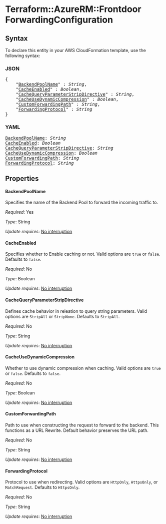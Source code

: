 # Terraform::AzureRM::Frontdoor ForwardingConfiguration

## Syntax

To declare this entity in your AWS CloudFormation template, use the following syntax:

### JSON

<pre>
{
    "<a href="#backendpoolname" title="BackendPoolName">BackendPoolName</a>" : <i>String</i>,
    "<a href="#cacheenabled" title="CacheEnabled">CacheEnabled</a>" : <i>Boolean</i>,
    "<a href="#cachequeryparameterstripdirective" title="CacheQueryParameterStripDirective">CacheQueryParameterStripDirective</a>" : <i>String</i>,
    "<a href="#cacheusedynamiccompression" title="CacheUseDynamicCompression">CacheUseDynamicCompression</a>" : <i>Boolean</i>,
    "<a href="#customforwardingpath" title="CustomForwardingPath">CustomForwardingPath</a>" : <i>String</i>,
    "<a href="#forwardingprotocol" title="ForwardingProtocol">ForwardingProtocol</a>" : <i>String</i>
}
</pre>

### YAML

<pre>
<a href="#backendpoolname" title="BackendPoolName">BackendPoolName</a>: <i>String</i>
<a href="#cacheenabled" title="CacheEnabled">CacheEnabled</a>: <i>Boolean</i>
<a href="#cachequeryparameterstripdirective" title="CacheQueryParameterStripDirective">CacheQueryParameterStripDirective</a>: <i>String</i>
<a href="#cacheusedynamiccompression" title="CacheUseDynamicCompression">CacheUseDynamicCompression</a>: <i>Boolean</i>
<a href="#customforwardingpath" title="CustomForwardingPath">CustomForwardingPath</a>: <i>String</i>
<a href="#forwardingprotocol" title="ForwardingProtocol">ForwardingProtocol</a>: <i>String</i>
</pre>

## Properties

#### BackendPoolName

Specifies the name of the Backend Pool to forward the incoming traffic to.

_Required_: Yes

_Type_: String

_Update requires_: [No interruption](https://docs.aws.amazon.com/AWSCloudFormation/latest/UserGuide/using-cfn-updating-stacks-update-behaviors.html#update-no-interrupt)

#### CacheEnabled

Specifies whether to Enable caching or not. Valid options are `true` or `false`. Defaults to `false`.

_Required_: No

_Type_: Boolean

_Update requires_: [No interruption](https://docs.aws.amazon.com/AWSCloudFormation/latest/UserGuide/using-cfn-updating-stacks-update-behaviors.html#update-no-interrupt)

#### CacheQueryParameterStripDirective

Defines cache behavior in releation to query string parameters. Valid options are `StripAll` or `StripNone`. Defaults to `StripAll`.

_Required_: No

_Type_: String

_Update requires_: [No interruption](https://docs.aws.amazon.com/AWSCloudFormation/latest/UserGuide/using-cfn-updating-stacks-update-behaviors.html#update-no-interrupt)

#### CacheUseDynamicCompression

Whether to use dynamic compression when caching. Valid options are `true` or `false`. Defaults to `false`.

_Required_: No

_Type_: Boolean

_Update requires_: [No interruption](https://docs.aws.amazon.com/AWSCloudFormation/latest/UserGuide/using-cfn-updating-stacks-update-behaviors.html#update-no-interrupt)

#### CustomForwardingPath

Path to use when constructing the request to forward to the backend. This functions as a URL Rewrite. Default behavior preserves the URL path.

_Required_: No

_Type_: String

_Update requires_: [No interruption](https://docs.aws.amazon.com/AWSCloudFormation/latest/UserGuide/using-cfn-updating-stacks-update-behaviors.html#update-no-interrupt)

#### ForwardingProtocol

Protocol to use when redirecting. Valid options are `HttpOnly`, `HttpsOnly`, or `MatchRequest`. Defaults to `HttpsOnly`.

_Required_: No

_Type_: String

_Update requires_: [No interruption](https://docs.aws.amazon.com/AWSCloudFormation/latest/UserGuide/using-cfn-updating-stacks-update-behaviors.html#update-no-interrupt)

